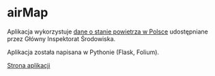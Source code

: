 # airMap

Aplikacja wykorzystuje [dane o stanie powietrza w Polsce](http://powietrze.gios.gov.pl/pjp/content/api) udostępniane przez Główny Inspektorat Środowiska.

Aplikacja została napisana w Pythonie (Flask, Folium).

[Strona aplikacji](https://myairmap.herokuapp.com/)

